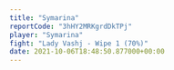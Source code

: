 ```yaml
---
title: "Symarina"
reportCode: "3hHY2MRKgrdDkTPj"
player: "Symarina"
fight: "Lady Vashj - Wipe 1 (70%)"
date: 2021-10-06T18:48:50.877000+00:00
---
```

